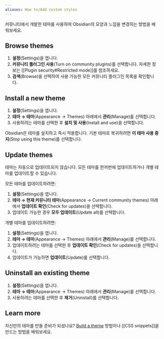 ```yaml
---
aliases: How to/Add custom styles
---
```


커뮤니티에서 개발한 테마를 사용하여 Obsidian의 모양과 느낌을 변경하는 방법을 배워보세요.

## Browse themes

1. **설정**(Settings)을 엽니다.
2. **커뮤니티 플러그인 사용**(Turn on community plugins)를 선택합니다. 자세한 정보는 [[Plugin security#Restricted mode]]를 참조하세요.
3. **검색**(Browse)을 선택하여 사용 가능한 모든 커뮤니티 플러그인 목록을 확인합니다.

## Install a new theme

1. **설정**(Settings)을 엽니다.
2. **테마 → 테마**(Appearance → Themes) 아래에서 **관리**(Manage)를 선택합니다.
3. 사용하려는 테마를 선택한 후 **설치 및 사용**(Install and use)을 선택합니다.

Obsidian은 테마를 설치하고 즉시 적용합니다. 기본 테마로 복귀하려면 **이 테마 사용 중지**(Stop using this theme)를 선택합니다.

## Update themes

테마는 자동으로 업데이트되지 않습니다. 모든 테마를 한꺼번에 업데이트하거나 개별 테마를 업데이트할 수 있습니다.

모든 테마를 업데이트하려면:

1. **설정**(Settings)을 엽니다.
2. **테마 → 현재 커뮤니티 테마**(Appearance → Current community themes) 아래에서 **업데이트 확인**(Check for updates)을 선택합니다.
3. 업데이트 가능한 경우 **모두 업데이트**(Update all)를 선택합니다.

개별 테마를 업데이트하려면:

1. **설정**(Settings)을 엽니다.
2. **테마 → 테마**(Appearance → Themes) 아래에서 **관리**(Manage)를 선택합니다.
3. 업데이트하려는 테마를 선택한 후 **업데이트 확인**(Check for updates)을 선택합니다.
4. 업데이트가 가능하면 **업데이트**(Update)를 선택합니다.

## Uninstall an existing theme

1. **설정**(Settings)을 엽니다.
2. **테마 → 테마**(Appearance → Themes) 아래에서 **관리**(Manage)를 선택합니다.
3. 사용하려는 테마를 선택한 후 **제거**(Uninstall)를 선택합니다.

## Learn more

자신만의 테마를 만들 준비가 되셨나요? [Build a theme](https://docs.obsidian.md/Themes/App+themes/Build+a+theme) 방법이나 [[CSS snippets]]을 만드는 방법을 배워보세요.
